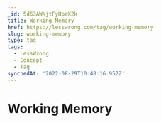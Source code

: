 ```yaml
---
_id: 5d63AWNjtFyHprX2k
title: Working Memory
href: https://lesswrong.com/tag/working-memory
slug: working-memory
type: tag
tags:
  - LessWrong
  - Concept
  - Tag
synchedAt: '2022-08-29T10:48:16.952Z'
---
```


# Working Memory
